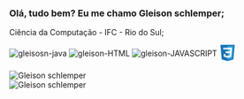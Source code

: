 
### Olá, tudo bem? Eu me chamo Gleison schlemper; <br/>
Ciência da Computação - IFC - Rio do Sul;<br/>


<div style="display: inline_block" >
    <img align="center" alt="gleisosn-java" height="40" width="50" src="https://cdn.jsdelivr.net/gh/devicons/devicon/icons/java/java-original-wordmark.svg">
  <img align="center" alt="gleison-HTML" height="35" width="40" src="https://cdn.jsdelivr.net/gh/devicons/devicon/icons/html5/html5-original-wordmark.svg" />
  <img align="center" alt="gleison-JAVASCRIPT" height="30" width="30" src="https://cdn.jsdelivr.net/gh/devicons/devicon/icons/javascript/javascript-original.svg" />
  <img align="center" alt="gleison-CSS" height="30" width="30" src="https://raw.githubusercontent.com/devicons/devicon/master/icons/css3/css3-original.svg">
</div>
<br/>

<div style="display:block">
    <img width=500 src="https://github-readme-stats.vercel.app/api?username=gleisonschlemper&theme=highcontrast&show_icons=true&hide_title=true" alt="Gleison schlemper" />
  <br>
 <img width=300 src="https://github-readme-stats.vercel.app/api/top-langs?username=gleisonschlemper&show_icons=true&theme=highcontrast&hide_border=false&hide_title=true&locale=pt-Br" alt="Gleison schlemper" />
  
</div>
